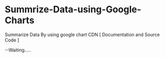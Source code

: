 # Summrize-Data-using-Google-Charts
Summarize Data By using google chart CDN [ Documentation and Source Code ]

--Waiting.....
